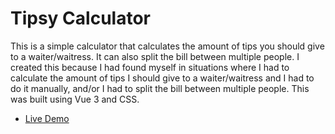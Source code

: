 # Tipsy Calculator

This is a simple calculator that calculates the amount of tips you should give to a waiter/waitress. It can also split the bill between multiple people. I created this because I had found myself in situations where I had to calculate the amount of tips I should give to a waiter/waitress and I had to do it manually, and/or I had to split the bill between multiple people. This was built using Vue 3 and CSS.

-   [Live Demo](https://tipsy.pixelsoul.com)
